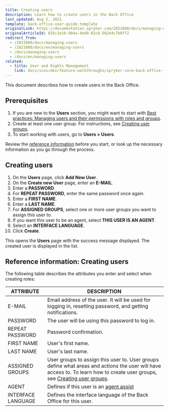 ```yaml
---
title: Creating users
description: Learn how to create users in the Back Office
last_updated: Aug 2, 2021
template: back-office-user-guide-template
originalLink: https://documentation.spryker.com/2021080/docs/managing-users
originalArticleId: 835c1e16-904a-4ed9-82c8-50244c7b0ff2
redirect_from:
  - /2021080/docs/managing-users
  - /2021080/docs/en/managing-users
  - /docs/managing-users
  - /docs/en/managing-users
related:
  - title: User and Rights Management
    link: docs/scos/dev/feature-walkthroughs/spryker-core-back-office-feature-walkthrough/user-and-rights-overview.html
---
```


This document describes how to create users in the Back Office.

## Prerequisites

1. If you are new to the **Users** section, you might want to start with [Best practices: Managing users and their permissions with roles and groups](/docs/scos/user/back-office-user-guides/users/best-practices-managing-users-and-their-permissions-with-roles-and-groups.html).
2. Create at least one user group. For instructions, see [Creating user groups](/docs/scos/user/back-office-user-guides/users/managing-user-groups/creating-user-groups.html).
3. To start working with users, go to **Users&nbsp;<span aria-label="and then">></span> Users**.

Review the [reference information](#reference-information-creating-users) before you start, or look up the necessary information as you go through the process.

## Creating users

1. On the **Users** page, click **Add New User**.
2. On the **Create new User** page, enter an **E-MAIL**.
3. Enter a **PASSWORD**.
4. For **REPEAT PASSWORD**, enter the same password once again.
5. Enter a **FIRST NAME**.
6. Enter a **LAST NAME**.
7. For **ASSIGNED GROUPS**, select one or more user groups you want to assign this user to.
8. If you want this user to be an agent, select **THIS USER IS AN AGENT**.
9. Select an **INTERFACE LANGUAGE**.
10. Click **Create**.

This opens the **Users** page with the success message displayed. The created user is displayed in the list.

## Reference information: Creating users

The following table describes the attributes you enter and select when creating roles:

| ATTRIBUTE | DESCRIPTION |
| --- | --- |
| E-MAIL | Email address of the user. It will be used for logging in, resetting password, and getting notifications. |
| PASSWORD | The user will be using this password to log in. |
| REPEAT PASSWORD | Password confirmation. |
| FIRST NAME | User's first name. |
| LAST NAME | User's last name. |
| ASSIGNED GROUPS | User groups to assign this user to. User groups define what areas and actions the user will have access to. To learn how to create user groups, see [Creating user groups](/docs/scos/user/back-office-user-guides/users/managing-user-groups/creating-user-groups.html). |
| AGENT | Defines if this user is an [agent assist](/docs/scos/user/features/agent-assist-feature-overview.html) |
| INTERFACE LANGUAGE | Defines the interface language of the Back Office for this user. |
